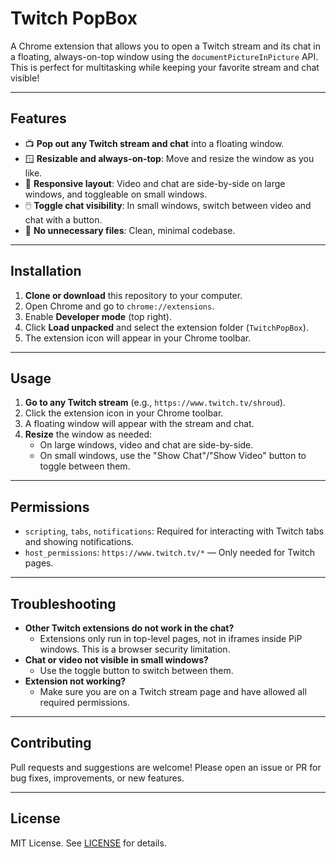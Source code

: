 # Twitch PopBox

A Chrome extension that allows you to open a Twitch stream and its chat in a floating, always-on-top window using the `documentPictureInPicture` API. This is perfect for multitasking while keeping your favorite stream and chat visible!

---

## Features

- 📺 **Pop out any Twitch stream and chat** into a floating window.
- 🪟 **Resizable and always-on-top**: Move and resize the window as you like.
- 🔄 **Responsive layout**: Video and chat are side-by-side on large windows, and toggleable on small windows.
- 🖱️ **Toggle chat visibility**: In small windows, switch between video and chat with a button.
- 🚫 **No unnecessary files**: Clean, minimal codebase.

---

## Installation

1. **Clone or download** this repository to your computer.
2. Open Chrome and go to `chrome://extensions`.
3. Enable **Developer mode** (top right).
4. Click **Load unpacked** and select the extension folder (`TwitchPopBox`).
5. The extension icon will appear in your Chrome toolbar.

---

## Usage

1. **Go to any Twitch stream** (e.g., `https://www.twitch.tv/shroud`).
2. Click the extension icon in your Chrome toolbar.
3. A floating window will appear with the stream and chat.
4. **Resize** the window as needed:
   - On large windows, video and chat are side-by-side.
   - On small windows, use the "Show Chat"/"Show Video" button to toggle between them.

---

## Permissions

- `scripting`, `tabs`, `notifications`: Required for interacting with Twitch tabs and showing notifications.
- `host_permissions`: `https://www.twitch.tv/*` — Only needed for Twitch pages.

---

## Troubleshooting

- **Other Twitch extensions do not work in the chat?**
  - Extensions only run in top-level pages, not in iframes inside PiP windows. This is a browser security limitation.
- **Chat or video not visible in small windows?**
  - Use the toggle button to switch between them.
- **Extension not working?**
  - Make sure you are on a Twitch stream page and have allowed all required permissions.

---

## Contributing

Pull requests and suggestions are welcome! Please open an issue or PR for bug fixes, improvements, or new features.

---

## License

MIT License. See [LICENSE](LICENSE) for details. 
